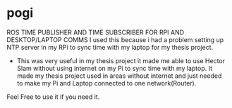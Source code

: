 # pogi
ROS TIME PUBLISHER AND TIME SUBSCRIBER FOR RPI AND DESKTOP/LAPTOP COMMS
I used this because i had a problem setting up NTP server in my RPi to sync time with my laptop for my thesis project. 

- This was very useful in my thesis project it made me able to use Hector Slam without using internet on my Pi to sync time with my laptop. It made my thesis project used in areas without internet and just needed to make my Pi and Laptop connected to one network(Router). 

Feel Free to use it if you need it. 

